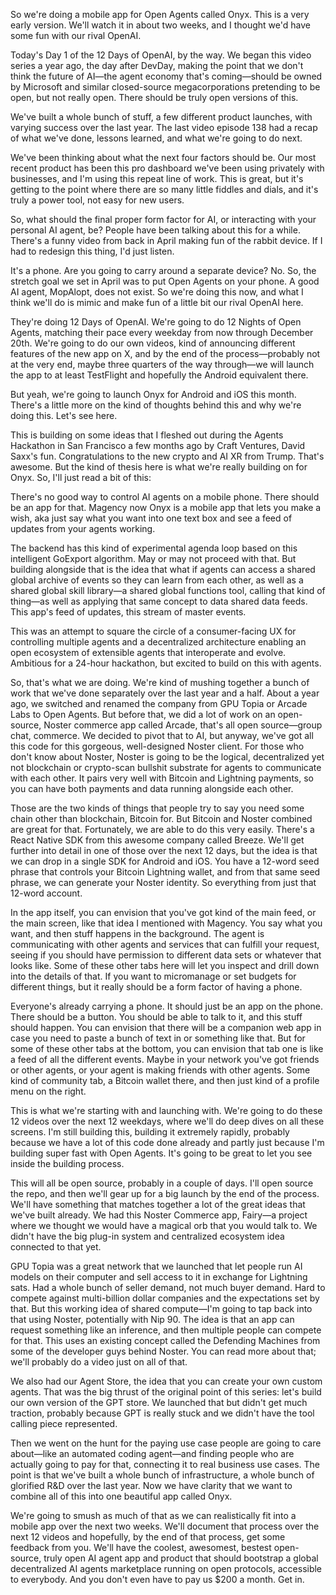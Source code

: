 So we're doing a mobile app for Open Agents called Onyx. This is a very early version. We'll watch it in about two weeks, and I thought we'd have some fun with our rival OpenAI.

Today's Day 1 of the 12 Days of OpenAI, by the way. We began this video series a year ago, the day after DevDay, making the point that we don't think the future of AI—the agent economy that's coming—should be owned by Microsoft and similar closed-source megacorporations pretending to be open, but not really open. There should be truly open versions of this.

We've built a whole bunch of stuff, a few different product launches, with varying success over the last year. The last video episode 138 had a recap of what we've done, lessons learned, and what we're going to do next.

We've been thinking about what the next four factors should be. Our most recent product has been this pro dashboard we've been using privately with businesses, and I'm using this repeat line of work. This is great, but it's getting to the point where there are so many little fiddles and dials, and it's truly a power tool, not easy for new users.

So, what should the final proper form factor for AI, or interacting with your personal AI agent, be? People have been talking about this for a while. There's a funny video from back in April making fun of the rabbit device. If I had to redesign this thing, I'd just listen.

It's a phone. Are you going to carry around a separate device? No. So, the stretch goal we set in April was to put Open Agents on your phone. A good AI agent, MopAlopt, does not exist. So we're doing this now, and what I think we'll do is mimic and make fun of a little bit our rival OpenAI here.

They're doing 12 Days of OpenAI. We're going to do 12 Nights of Open Agents, matching their pace every weekday from now through December 20th. We're going to do our own videos, kind of announcing different features of the new app on X, and by the end of the process—probably not at the very end, maybe three quarters of the way through—we will launch the app to at least TestFlight and hopefully the Android equivalent there.

But yeah, we're going to launch Onyx for Android and iOS this month. There's a little more on the kind of thoughts behind this and why we're doing this. Let's see here.

This is building on some ideas that I fleshed out during the Agents Hackathon in San Francisco a few months ago by Craft Ventures, David Saxx's fun. Congratulations to the new crypto and AI XR from Trump. That's awesome. But the kind of thesis here is what we're really building on for Onyx. So, I'll just read a bit of this:

There's no good way to control AI agents on a mobile phone. There should be an app for that. Magency now Onyx is a mobile app that lets you make a wish, aka just say what you want into one text box and see a feed of updates from your agents working.

The backend has this kind of experimental agenda loop based on this intelligent GoExport algorithm. May or may not proceed with that. But building alongside that is the idea that what if agents can access a shared global archive of events so they can learn from each other, as well as a shared global skill library—a shared global functions tool, calling that kind of thing—as well as applying that same concept to data shared data feeds. This app's feed of updates, this stream of master events.

This was an attempt to square the circle of a consumer-facing UX for controlling multiple agents and a decentralized architecture enabling an open ecosystem of extensible agents that interoperate and evolve. Ambitious for a 24-hour hackathon, but excited to build on this with agents.

So, that's what we are doing. We're kind of mushing together a bunch of work that we've done separately over the last year and a half. About a year ago, we switched and renamed the company from GPU Topia or Arcade Labs to Open Agents. But before that, we did a lot of work on an open-source, Noster commerce app called Arcade, that's all open source—group chat, commerce. We decided to pivot that to AI, but anyway, we've got all this code for this gorgeous, well-designed Noster client. For those who don't know about Noster, Noster is going to be the logical, decentralized yet not blockchain or crypto-scan bullshit substrate for agents to communicate with each other. It pairs very well with Bitcoin and Lightning payments, so you can have both payments and data running alongside each other.

Those are the two kinds of things that people try to say you need some chain other than blockchain, Bitcoin for. But Bitcoin and Noster combined are great for that. Fortunately, we are able to do this very easily. There's a React Native SDK from this awesome company called Breeze. We'll get further into detail in one of those over the next 12 days, but the idea is that we can drop in a single SDK for Android and iOS. You have a 12-word seed phrase that controls your Bitcoin Lightning wallet, and from that same seed phrase, we can generate your Noster identity. So everything from just that 12-word account.

In the app itself, you can envision that you've got kind of the main feed, or the main screen, like that idea I mentioned with Magency. You say what you want, and then stuff happens in the background. The agent is communicating with other agents and services that can fulfill your request, seeing if you should have permission to different data sets or whatever that looks like. Some of these other tabs here will let you inspect and drill down into the details of that. If you want to micromanage or set budgets for different things, but it really should be a form factor of having a phone.

Everyone's already carrying a phone. It should just be an app on the phone. There should be a button. You should be able to talk to it, and this stuff should happen. You can envision that there will be a companion web app in case you need to paste a bunch of text in or something like that. But for some of these other tabs at the bottom, you can envision that tab one is like a feed of all the different events. Maybe in your network you've got friends or other agents, or your agent is making friends with other agents. Some kind of community tab, a Bitcoin wallet there, and then just kind of a profile menu on the right.

This is what we're starting with and launching with. We're going to do these 12 videos over the next 12 weekdays, where we'll do deep dives on all these screens. I'm still building this, building it extremely rapidly, probably because we have a lot of this code done already and partly just because I'm building super fast with Open Agents. It's going to be great to let you see inside the building process.

This will all be open source, probably in a couple of days. I'll open source the repo, and then we'll gear up for a big launch by the end of the process. We'll have something that matches together a lot of the great ideas that we've built already. We had this Noster Commerce app, Fairy—a project where we thought we would have a magical orb that you would talk to. We didn't have the big plug-in system and centralized ecosystem idea connected to that yet.

GPU Topia was a great network that we launched that let people run AI models on their computer and sell access to it in exchange for Lightning sats. Had a whole bunch of seller demand, not much buyer demand. Hard to compete against multi-billion dollar companies and the expectations set by that. But this working idea of shared compute—I'm going to tap back into that using Noster, potentially with Nip 90. The idea is that an app can request something like an inference, and then multiple people can compete for that. This uses an existing concept called the Defending Machines from some of the developer guys behind Noster. You can read more about that; we'll probably do a video just on all of that.

We also had our Agent Store, the idea that you can create your own custom agents. That was the big thrust of the original point of this series: let's build our own version of the GPT store. We launched that but didn't get much traction, probably because GPT is really stuck and we didn't have the tool calling piece represented.

Then we went on the hunt for the paying use case people are going to care about—like an automated coding agent—and finding people who are actually going to pay for that, connecting it to real business use cases. The point is that we've built a whole bunch of infrastructure, a whole bunch of glorified R&D over the last year. Now we have clarity that we want to combine all of this into one beautiful app called Onyx.

We're going to smush as much of that as we can realistically fit into a mobile app over the next two weeks. We'll document that process over the next 12 videos and hopefully, by the end of that process, get some feedback from you. We'll have the coolest, awesomest, bestest open-source, truly open AI agent app and product that should bootstrap a global decentralized AI agents marketplace running on open protocols, accessible to everybody. And you don't even have to pay us $200 a month. Get in.
